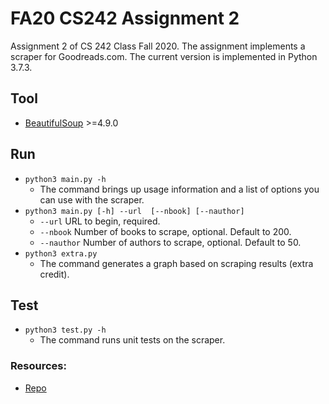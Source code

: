 # FA20 CS242 Assignment 2

Assignment 2 of CS 242 Class Fall 2020. The assignment implements a scraper for Goodreads.com. The current version is implemented in Python 3.7.3.

## Tool
* [BeautifulSoup](https://www.crummy.com/software/BeautifulSoup/bs4/doc/)  >=4.9.0

## Run
* `python3 main.py -h`
  * The command brings up usage information and a list of options you can use with the scraper.
* `python3 main.py [-h] --url  [--nbook] [--nauthor]`
  * `--url`       URL to begin, required.
  * `--nbook`     Number of books to scrape, optional. Default to 200.
  * `--nauthor`   Number of authors to scrape, optional. Default to 50.
* `python3 extra.py`
  * The command generates a graph based on scraping results (extra credit).

## Test 
* `python3 test.py -h`
  * The command runs unit tests on the scraper.

### Resources:
- [Repo](https://gitlab.engr.illinois.edu/minerl2/fa20-cs242-assignment2)
